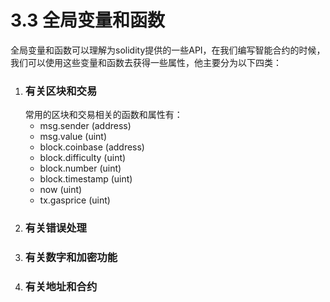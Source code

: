 # 3.3 全局变量和函数

全局变量和函数可以理解为solidity提供的一些API，在我们编写智能合约的时候，我们可以使用这些变量和函数去获得一些属性，他主要分为以下四类：

1. ### 有关区块和交易
    常用的区块和交易相关的函数和属性有：
    - msg.sender (address)
    - msg.value (uint)
    - block.coinbase (address)
    - block.difficulty (uint)
    - block.number (uint)
    - block.timestamp (uint)
    - now (uint)
    - tx.gasprice (uint)
2. ### 有关错误处理
3. ### 有关数字和加密功能
4. ### 有关地址和合约



